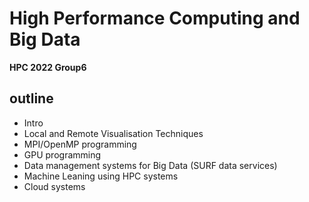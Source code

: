 # High Performance Computing and Big Data

**HPC 2022 Group6**
## outline
- Intro
- Local and Remote Visualisation Techniques 
- MPI/OpenMP programming
- GPU programming
- Data management systems for Big Data (SURF data services)
- Machine Leaning using HPC systems
- Cloud systems

